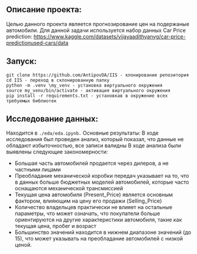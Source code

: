 ## **Описание проекта:**
Целью данного проекта является прогнозирование цен на подержаные автомобили. Для данной задачи используется набор данных Car Price prediction: https://www.kaggle.com/datasets/vijayaadithyanvg/car-price-predictionused-cars/data

## **Запуск:**
```
git clone https://github.com/AntipovDA/IIS - клонирование репозитория
cd IIS - переход в склонированную папку
python -m .venv \my_venv - установка виртуального окружения
source my_venv/bin/activate - активация виртуального окружения
pip install -r requirements.txt - установкав в окружение всех требуемых библиотек
```

## **Исследование данных:**
Находится в ```./eda/eda.ipynb.``` Основные результаты:
В ходе исследования был проведен анализ, который показал, что данные не обладают избыточностью, все записи валидны
В ходе анализа были выявлены следующие закономерности:

* Большая часть автомобилей продается через дилеров, а не частными лицами
* Преобладание механической коробки передач указывает на то, что в данных больше бюджетных моделей автомобилей, которые часто оснащаются механической трансмиссией
* Текущая цена автомобиля (Present_Price) является основным фактором, влияющим на цену его продажи (Selling_Price)
* Количество владельцев практически не влияет на остальные параметры, что может означать, что покупатели больше ориентируются на другие характеристики автомобиля, такие как текущая цена, пробег и возраст
* Большинство значений находится в нижнем диапазоне значений (до 15), что может указывать на преобладание автомобилей с низкой ценой.



